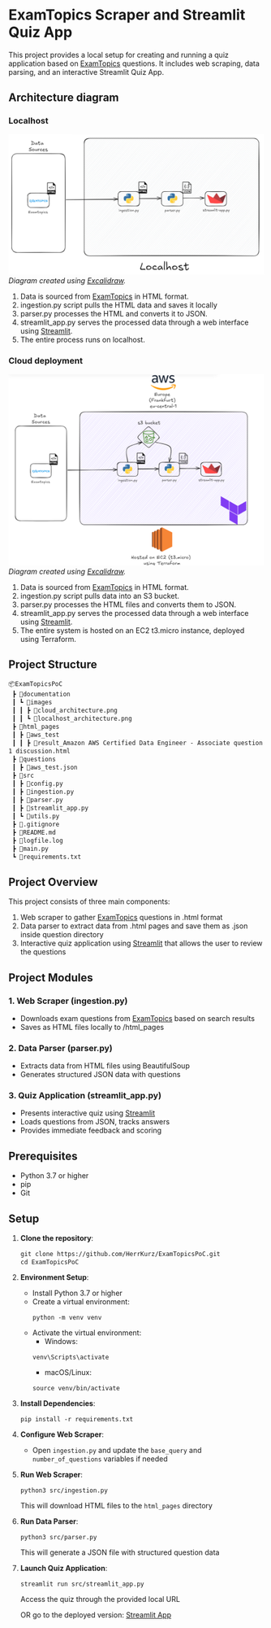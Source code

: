 # ExamTopics Scraper and Streamlit Quiz App

This project provides a local setup for creating and running a quiz application based on [ExamTopics](https://www.examtopics.com/) questions. It includes web scraping, data parsing, and an interactive Streamlit Quiz App.


## Architecture diagram

### Localhost

![Localhost Architecture](documentation/images/localhost_architecture.png)
_Diagram created using [Excalidraw](https://excalidraw.com/)._

1. Data is sourced from [ExamTopics](https://www.examtopics.com/) in HTML format.
2. ingestion.py script pulls the HTML data and saves it locally
3. parser.py processes the HTML and converts it to JSON.
4. streamlit_app.py serves the processed data through a web interface using [Streamlit](https://streamlit.io/).
5. The entire process runs on localhost.

### Cloud deployment
![Cloud Architecture](documentation/images/cloud_architecture.png)
_Diagram created using [Excalidraw](https://excalidraw.com/)._

1. Data is sourced from [ExamTopics](https://www.examtopics.com/) in HTML format.
2. ingestion.py script pulls data into an S3 bucket.
3. parser.py processes the HTML files and converts them to JSON.
4. streamlit_app.py serves the processed data through a web interface using [Streamlit](https://streamlit.io/).
5. The entire system is hosted on an EC2 t3.micro instance, deployed using Terraform.

## Project Structure
```
📦ExamTopicsPoC
 ┣ 📂documentation
 ┃ ┗ 📂images
 ┃ ┃ ┣ 📜cloud_architecture.png
 ┃ ┃ ┗ 📜localhost_architecture.png
 ┣ 📂html_pages
 ┃ ┣ 📂aws_test
 ┃ ┃ ┣ 📜result_Amazon AWS Certified Data Engineer - Associate question 1 discussion.html
 ┣ 📂questions
 ┃ ┣ 📜aws_test.json
 ┣ 📂src
 ┃ ┣ 📜config.py
 ┃ ┣ 📜ingestion.py
 ┃ ┣ 📜parser.py
 ┃ ┣ 📜streamlit_app.py
 ┃ ┗ 📜utils.py
 ┣ 📜.gitignore
 ┣ 📜README.md
 ┣ 📜logfile.log
 ┣ 📜main.py
 ┗ 📜requirements.txt
 ```

## Project Overview

This project consists of three main components:

1. Web scraper to gather [ExamTopics](https://www.examtopics.com/) questions in .html format
2. Data parser to extract data from .html pages and save them as .json inside question directory
3. Interactive quiz application using [Streamlit](https://streamlit.io/) that allows the user to review the questions

## Project Modules

### 1. Web Scraper (ingestion.py)
- Downloads exam questions from [ExamTopics](https://www.examtopics.com/) based on search results
- Saves as HTML files locally to /html_pages

### 2. Data Parser (parser.py)
- Extracts data from HTML files using BeautifulSoup
- Generates structured JSON data with questions

### 3. Quiz Application (streamlit_app.py)
- Presents interactive quiz using [Streamlit](https://streamlit.io/)
- Loads questions from JSON, tracks answers
- Provides immediate feedback and scoring

## Prerequisites
- Python 3.7 or higher
- pip
- Git

## Setup

1. **Clone the repository**:
   ```
   git clone https://github.com/HerrKurz/ExamTopicsPoC.git
   cd ExamTopicsPoC
   ```

2. **Environment Setup**:
   - Install Python 3.7 or higher
   - Create a virtual environment:
     ```
     python -m venv venv
     ```
   - Activate the virtual environment:
     - Windows:
     ```
     venv\Scripts\activate
     ```
     - macOS/Linux: 
     ```
     source venv/bin/activate
     ```

3. **Install Dependencies**:
   ```
   pip install -r requirements.txt
   ```

4. **Configure Web Scraper**:
   - Open `ingestion.py` and update the `base_query` and `number_of_questions` variables if needed

5. **Run Web Scraper**:
   ```
   python3 src/ingestion.py
   ```
   This will download HTML files to the `html_pages` directory

6. **Run Data Parser**:
   ```
   python3 src/parser.py
   ```
   This will generate a JSON file with structured question data

7. **Launch Quiz Application**:
   ```
   streamlit run src/streamlit_app.py
   ```
   Access the quiz through the provided local URL

   OR go to the deployed version: [Streamlit App](https://herrkurz-examtopicspoc-srcstreamlit-app-ybocic.streamlit.app/)